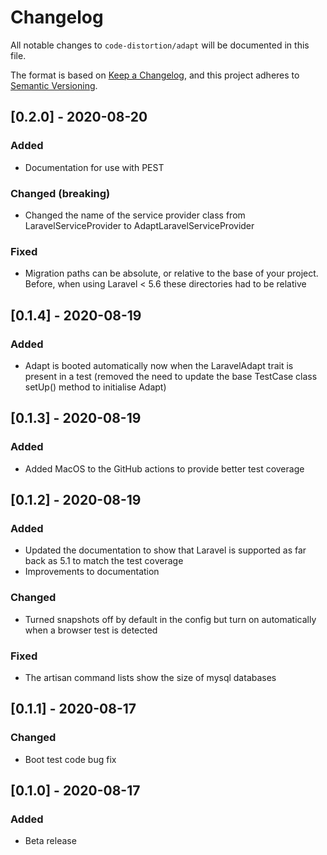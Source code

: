 # Changelog

All notable changes to `code-distortion/adapt` will be documented in this file.

The format is based on [Keep a Changelog](https://keepachangelog.com/en/1.0.0/), and this project adheres to [Semantic Versioning](https://semver.org/spec/v2.0.0.html).



## [0.2.0] - 2020-08-20

### Added
- Documentation for use with PEST

### Changed (breaking)
- Changed the name of the service provider class from LaravelServiceProvider to AdaptLaravelServiceProvider

### Fixed
- Migration paths can be absolute, or relative to the base of your project. Before, when using Laravel < 5.6 these directories had to be relative



## [0.1.4] - 2020-08-19

### Added
- Adapt is booted automatically now when the LaravelAdapt trait is present in a test (removed the need to update the base TestCase class setUp() method to initialise Adapt)



## [0.1.3] - 2020-08-19

### Added
- Added MacOS to the GitHub actions to provide better test coverage



## [0.1.2] - 2020-08-19

### Added
- Updated the documentation to show that Laravel is supported as far back as 5.1 to match the test coverage
- Improvements to documentation

### Changed
- Turned snapshots off by default in the config but turn on automatically when a browser test is detected

### Fixed
- The artisan command lists show the size of mysql databases



## [0.1.1] - 2020-08-17

### Changed
- Boot test code bug fix



## [0.1.0] - 2020-08-17

### Added
- Beta release
